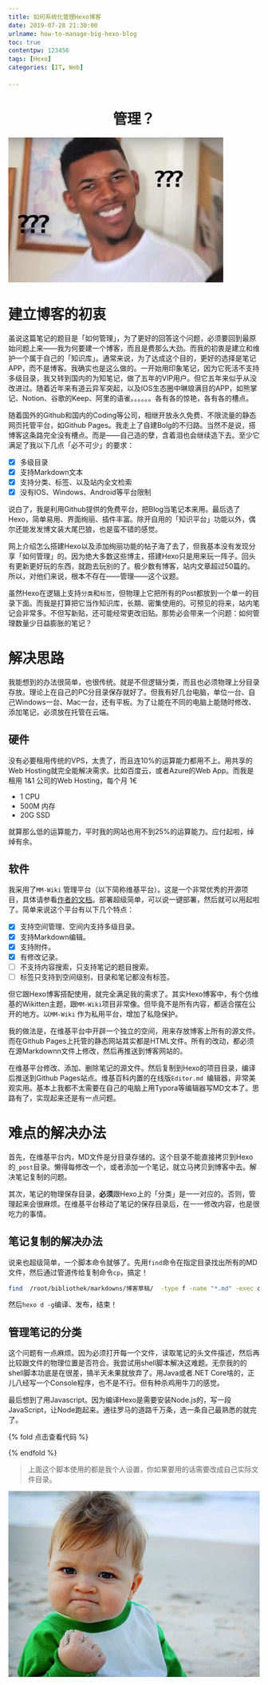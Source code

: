 ```yaml
---
title: 如何系统化管理Hexo博客
date: 2019-07-28 21:30:00
urlname: how-to-manage-big-hexo-blog
toc: true
contentpw: 123456
tags: [Hexo]
categories: [IT, Web]

---
```


<center><h1>管理？</h1></center>

![](https://github.com/maiernte/img/raw/master/fun/what.jpg)

<!-- less -->

# 建立博客的初衷
虽说这篇笔记的题目是「如何管理」，为了更好的回答这个问题，必须要回到最原始问题上来——我为何要建一个博客，而且是费那么大劲。而我的初衷是建立和维护一个属于自己的「知识库」。通常来说，为了达成这个目的，更好的选择是笔记APP，而不是博客。我确实也是这么做的。一开始用印象笔记，因为它死活不支持多级目录，我又转到国内的为知笔记，做了五年的VIP用户。但它五年来似乎从没改进过。随着近年来有道云异军突起，以及IOS生态圈中琳琅满目的APP，如熊掌记、Notion、谷歌的Keep、阿里的语雀。。。。。。各有各的惊艳，各有各的槽点。

随着国外的Github和国内的Coding等公司，相继开放永久免费、不限流量的静态网页托管平台，如Github Pages。我走上了自建Bolg的不归路。当然不是说，搭博客这条路完全没有槽点。而是——自己造的孽，含着泪也会继续造下去。至少它满足了我以下几点「必不可少」的要求：

- [x] 多级目录
- [x] 支持Markdown文本
- [x] 支持分类、标签、以及站内全文检索
- [x] 没有IOS、Windows、Android等平台限制

说白了，我是利用Github提供的免费平台，把Blog当笔记本来用。最后选了Hexo，简单易用、界面绚丽、插件丰富。除开自用的「知识平台」功能以外，偶尔还能发发博文装大尾巴狼，也是蛮不错的感觉。

网上介绍怎么搭建Hexo以及添加绚丽功能的帖子海了去了，但我基本没有发现分享「如何管理」的。因为绝大多数这些博主，搭建Hexo只是用来玩一阵子。回头有更新更好玩的东西，就跑去玩别的了。极少数有博客，站内文章超过50篇的。所以，对他们来说，根本不存在——管理——这个议题。

虽然Hexo在逻辑上支持`分类`和`标签`，但物理上它把所有的Post都放到一个单一的目录下面。而我是打算把它当作知识库，长期、密集使用的。可预见的将来，站内笔记会非常多。不但写新贴，还可能经常更改旧贴。那势必会带来一个问题：如何管理数量少日益膨胀的笔记？

# 解决思路

我能想到的办法很简单，也很传统。就是不但逻辑分类，而且也必须物理上分目录存放。理论上在自己的PC分目录保存就好了。但我有好几台电脑，单位一台、自己Windows一台、Mac一台，还有平板。为了让能在不同的电脑上能随时修改、添加笔记，必须放在托管在云端。

## 硬件
没有必要租用传统的VPS，太贵了，而且连10%的运算能力都用不上。用共享的Web Hosting就完全能解决需求。比如百度云，或者Azure的Web App。而我是租用 1&1 公司的Web Hosting，每个月 1€
- 1 CPU
- 500M 内存
- 20G SSD

就算那么低的运算能力，平时我的网站也用不到25%的运算能力。应付起啦，绰绰有余。

## 软件
我采用了`MM-Wiki` 管理平台（以下简称维基平台）。这是一个非常优秀的开源项目，具体请参看[作者的文档](https://github.com/phachon/mm-wiki)。部署超级简单，可以说一键部署，然后就可以用起啦了。简单来说这个平台有以下几个特点：
- [x] 支持空间管理、空间内支持多级目录。
- [x] 支持Markdown编辑。
- [x] 支持附件。
- [x] 有修改记录。
- [ ] 不支持内容搜索，只支持笔记的题目搜索。
- [ ] 标签只支持到空间级别，目录和笔记都没有标签。

但它跟Hexo博客搭配使用，就完全满足我的需求了。其实Hexo博客中，有个仿维基的Wikitten主题，跟`MM-Wiki`项目非常像。但毕竟不是所有内容，都适合摆在公开的地方。以`MM-Wiki` 作为私用平台，增加了私隐保护。

我的做法是，在维基平台中开辟一个独立的空间，用来存放博客上所有的源文件。而在Github Pages上托管的静态网站其实都是HTML文件。所有的改动，都必须在源Markdownn文件上修改，然后再推送到博客网站的。

在维基平台修改、添加、删除笔记的源文件。然后复制到Hexo的项目目录，编译后推送到Github Pages站点。维基百科内置的在线版`Editor.md `编辑器，非常美观实用。基本上我都不太需要在自己的电脑上用Typora等编辑器写MD文本了。思路有了，实现起来还是有一点问题。

# 难点的解决办法

首先，在维基平台内，MD文件是分目录存储的。这个目录不能直接拷贝到Hexo的`_post`目录。懒得每修改一个，或者添加一个笔记，就立马拷贝到博客中去。解决笔记复制的问题。

其次，笔记的物理保存目录，**必须**跟Hexo上的「分类」是一一对应的。否则，管理起来会很麻烦。在维基平台移动了笔记的保存目录后，在一一修改内容，也是很吃力的事情。

## 笔记复制的解决办法

说来也超级简单，一个脚本命令就够了。先用`find`命令在指定目录找出所有的MD文件，然后通过管道传给复制命令`cp`，搞定！
```sh
find  /root/bibliothek/markdowns/博客草稿/  -type f -name "*.md" -exec cp {} /home/_post/ \;
```
然后`hexo d -g`编译、发布，结束！

## 管理笔记的分类

这个问题有一点麻烦。因为必须打开每一个文件，读取笔记的头文件描述，然后再比较跟文件的物理位置是否符合。我尝试用shell脚本解决这难题。无奈我的的shell脚本功底是在很差，搞半天未果就放弃了。用Java或者.NET Core啥的，正儿八经写一个Console程序，也不是不行。但有种杀鸡用牛刀的感觉。

最后想到了用Javascript。因为编译Hexo是需要安装Node.js的，写一段JavaScript，让Node跑起来。通往罗马的道路千万条，选一条自己最熟悉的就完了。

{% fold 点击查看代码 %}
<script src="https://gist.github.com/maiernte/d2cdf04780b575fe9705204b6f0fbef8.js"></script>
{% endfold  %}

> 上面这个脚本使用的都是我个人设置，你如果要用的话需要改成自己实际文件目录。

![](https://github.com/maiernte/img/raw/master/fun/给力.jpg)